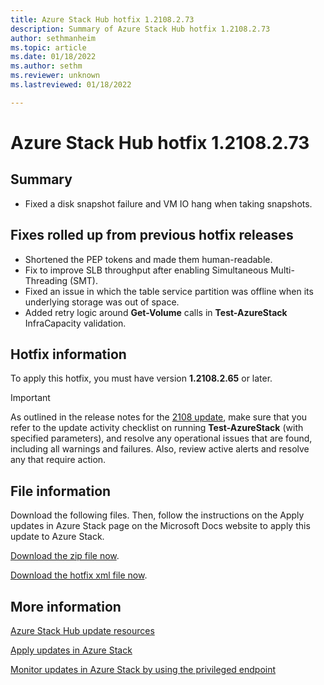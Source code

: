 ```yaml
---
title: Azure Stack Hub hotfix 1.2108.2.73
description: Summary of Azure Stack Hub hotfix 1.2108.2.73
author: sethmanheim
ms.topic: article
ms.date: 01/18/2022
ms.author: sethm
ms.reviewer: unknown
ms.lastreviewed: 01/18/2022

---
```


# Azure Stack Hub hotfix 1.2108.2.73

## Summary

- Fixed a disk snapshot failure and VM IO hang when taking snapshots.

## Fixes rolled up from previous hotfix releases

- Shortened the PEP tokens and made them human-readable.
- Fix to improve SLB throughput after enabling Simultaneous Multi-Threading (SMT).
- Fixed an issue in which the table service partition was offline when its underlying storage was out of space.
- Added retry logic around **Get-Volume** calls in **Test-AzureStack** InfraCapacity validation.

## Hotfix information

To apply this hotfix, you must have version **1.2108.2.65** or later.

> [!IMPORTANT]
> As outlined in the release notes for the [2108 update](release-notes.md?view=azs-2108&preserve-view=true), make sure that you refer to the update activity checklist on running **Test-AzureStack** (with specified parameters), and resolve any operational issues that are found, including all warnings and failures. Also, review active alerts and resolve any that require action.

## File information

Download the following files. Then, follow the instructions on the Apply updates in Azure Stack page on the Microsoft Docs website to apply this update to Azure Stack.

[Download the zip file now](https://azurestackhub.azureedge.net/PR/download/MAS_ProdHotfix_1.2108.2.73/HotFix/AzS_Update_1.2108.2.73.zip).

[Download the hotfix xml file now](https://azurestackhub.azureedge.net/PR/download/MAS_ProdHotfix_1.2108.2.73/HotFix/metadata.xml).

## More information

[Azure Stack Hub update resources](azure-stack-updates.md)

[Apply updates in Azure Stack](azure-stack-apply-updates.md)

[Monitor updates in Azure Stack by using the privileged endpoint](azure-stack-monitor-update.md)
